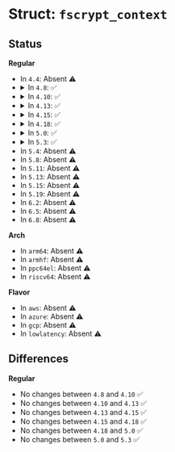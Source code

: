 # Struct: <code>fscrypt_context</code>

## Status
<b>Regular</b>
<ul>
<li>
In <code>4.4</code>: Absent ⚠️
</li>
<li>
<details>
<summary>In <code>4.8</code>: ✅</summary>

```c
struct fscrypt_context {
    u8 format;
    u8 contents_encryption_mode;
    u8 filenames_encryption_mode;
    u8 flags;
    u8 master_key_descriptor[8];
    u8 nonce[16];
};
```
</details>
</li>
<li>
<details>
<summary>In <code>4.10</code>: ✅</summary>

```c
struct fscrypt_context {
    u8 format;
    u8 contents_encryption_mode;
    u8 filenames_encryption_mode;
    u8 flags;
    u8 master_key_descriptor[8];
    u8 nonce[16];
};
```
</details>
</li>
<li>
<details>
<summary>In <code>4.13</code>: ✅</summary>

```c
struct fscrypt_context {
    u8 format;
    u8 contents_encryption_mode;
    u8 filenames_encryption_mode;
    u8 flags;
    u8 master_key_descriptor[8];
    u8 nonce[16];
};
```
</details>
</li>
<li>
<details>
<summary>In <code>4.15</code>: ✅</summary>

```c
struct fscrypt_context {
    u8 format;
    u8 contents_encryption_mode;
    u8 filenames_encryption_mode;
    u8 flags;
    u8 master_key_descriptor[8];
    u8 nonce[16];
};
```
</details>
</li>
<li>
<details>
<summary>In <code>4.18</code>: ✅</summary>

```c
struct fscrypt_context {
    u8 format;
    u8 contents_encryption_mode;
    u8 filenames_encryption_mode;
    u8 flags;
    u8 master_key_descriptor[8];
    u8 nonce[16];
};
```
</details>
</li>
<li>
<details>
<summary>In <code>5.0</code>: ✅</summary>

```c
struct fscrypt_context {
    u8 format;
    u8 contents_encryption_mode;
    u8 filenames_encryption_mode;
    u8 flags;
    u8 master_key_descriptor[8];
    u8 nonce[16];
};
```
</details>
</li>
<li>
<details>
<summary>In <code>5.3</code>: ✅</summary>

```c
struct fscrypt_context {
    u8 format;
    u8 contents_encryption_mode;
    u8 filenames_encryption_mode;
    u8 flags;
    u8 master_key_descriptor[8];
    u8 nonce[16];
};
```
</details>
</li>
<li>
In <code>5.4</code>: Absent ⚠️
</li>
<li>
In <code>5.8</code>: Absent ⚠️
</li>
<li>
In <code>5.11</code>: Absent ⚠️
</li>
<li>
In <code>5.13</code>: Absent ⚠️
</li>
<li>
In <code>5.15</code>: Absent ⚠️
</li>
<li>
In <code>5.19</code>: Absent ⚠️
</li>
<li>
In <code>6.2</code>: Absent ⚠️
</li>
<li>
In <code>6.5</code>: Absent ⚠️
</li>
<li>
In <code>6.8</code>: Absent ⚠️
</li>
</ul>
<b>Arch</b>
<ul>
<li>
In <code>arm64</code>: Absent ⚠️
</li>
<li>
In <code>armhf</code>: Absent ⚠️
</li>
<li>
In <code>ppc64el</code>: Absent ⚠️
</li>
<li>
In <code>riscv64</code>: Absent ⚠️
</li>
</ul>
<b>Flavor</b>
<ul>
<li>
In <code>aws</code>: Absent ⚠️
</li>
<li>
In <code>azure</code>: Absent ⚠️
</li>
<li>
In <code>gcp</code>: Absent ⚠️
</li>
<li>
In <code>lowlatency</code>: Absent ⚠️
</li>
</ul>

## Differences
<b>Regular</b>
<ul>
<li>
No changes between <code>4.8</code> and <code>4.10</code> ✅
</li>
<li>
No changes between <code>4.10</code> and <code>4.13</code> ✅
</li>
<li>
No changes between <code>4.13</code> and <code>4.15</code> ✅
</li>
<li>
No changes between <code>4.15</code> and <code>4.18</code> ✅
</li>
<li>
No changes between <code>4.18</code> and <code>5.0</code> ✅
</li>
<li>
No changes between <code>5.0</code> and <code>5.3</code> ✅
</li>
</ul>
